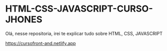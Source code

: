 # HTML-CSS-JAVASCRIPT-CURSO-JHONES
Olá, nesse repositoria, irei te explicar tudo sobre HTML, CSS, JAVASCRIPT


https://cursofront-and.netlify.app
